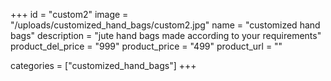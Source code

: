 +++
id = "custom2"
image = "/uploads/customized_hand_bags/custom2.jpg"
name = "customized hand bags"
description = "jute hand bags made according to your requirements"
product_del_price = "999"
product_price = "499"
product_url = ""

categories = ["customized_hand_bags"]
+++
